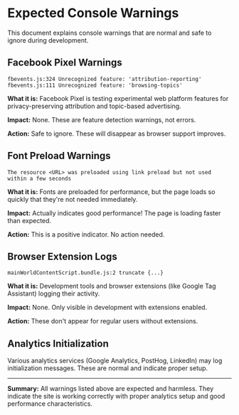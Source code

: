 # Expected Console Warnings

This document explains console warnings that are normal and safe to ignore during development.

## Facebook Pixel Warnings

```
fbevents.js:324 Unrecognized feature: 'attribution-reporting'
fbevents.js:111 Unrecognized feature: 'browsing-topics'
```

**What it is:** Facebook Pixel is testing experimental web platform features for privacy-preserving attribution and topic-based advertising.

**Impact:** None. These are feature detection warnings, not errors.

**Action:** Safe to ignore. These will disappear as browser support improves.

## Font Preload Warnings

```
The resource <URL> was preloaded using link preload but not used within a few seconds
```

**What it is:** Fonts are preloaded for performance, but the page loads so quickly that they're not needed immediately.

**Impact:** Actually indicates good performance! The page is loading faster than expected.

**Action:** This is a positive indicator. No action needed.

## Browser Extension Logs

```
mainWorldContentScript.bundle.js:2 truncate {...}
```

**What it is:** Development tools and browser extensions (like Google Tag Assistant) logging their activity.

**Impact:** None. Only visible in development with extensions enabled.

**Action:** These don't appear for regular users without extensions.

## Analytics Initialization

Various analytics services (Google Analytics, PostHog, LinkedIn) may log initialization messages. These are normal and indicate proper setup.

---

**Summary:** All warnings listed above are expected and harmless. They indicate the site is working correctly with proper analytics setup and good performance characteristics.